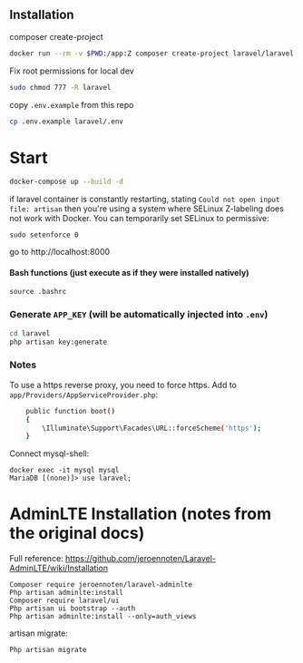 ## Installation

composer create-project
```bash
docker run --rm -v $PWD:/app:Z composer create-project laravel/laravel laravel
```

Fix root permissions for local dev

```bash
sudo chmod 777 -R laravel
```

copy `.env.example` from this repo
```bash
cp .env.example laravel/.env
```

# Start

```bash
docker-compose up --build -d
```
if laravel container is constantly restarting, stating `Could not open input file: artisan` then you're using a system where SELinux Z-labeling does not work with Docker. You can temporarily set SELinux to permissive:
```
sudo setenforce 0
```

go to http://localhost:8000


#### Bash functions (just execute as if they were installed natively)

```
source .bashrc
```

### Generate `APP_KEY` (will be automatically injected into `.env`)

```bash
cd laravel
php artisan key:generate
```


### Notes

To use a https reverse proxy, you need to force https.
Add to `app/Providers/AppServiceProvider.php`:
```bash
    public function boot()
    {
        \Illuminate\Support\Facades\URL::forceScheme('https');
    }
```

Connect mysql-shell:
```
docker exec -it mysql mysql
MariaDB [(none)]> use laravel;
```


#  AdminLTE Installation (notes from the original docs)

Full reference: https://github.com/jeroennoten/Laravel-AdminLTE/wiki/Installation

```
Composer require jeroennoten/laravel-adminlte
Php artisan adminlte:install
Composer require laravel/ui
Php artisan ui bootstrap --auth
Php artisan adminlte:install --only=auth_views
```

artisan migrate:
```
Php artisan migrate
```


